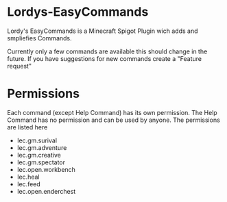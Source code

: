 # Lordys-EasyCommands

Lordy's EasyCommands is a Minecraft Spigot Plugin wich adds and smpliefies Commands.

Currently only a few commands are available this should change in the future. If you have suggestions for new commands create a "Feature request"


# Permissions

Each command (except Help Command) has its own permission. The Help Command has no permission and can be used by anyone. The permissions are listed here

- lec.gm.surival
- lec.gm.adventure
- lec.gm.creative
- lec.gm.spectator
- lec.open.workbench
- lec.heal
- lec.feed
- lec.open.enderchest
